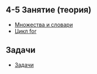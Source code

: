 ## 4-5 Занятие (теория)
* [Множества и словари](https://github.com/rogovich/2020_CPK_Python_for_Data_Analysis-2/blob/master/04_Set_Dict_For/2020_CPK_4_1_Set_Dict.ipynb)
* [Цикл for](https://github.com/rogovich/2020_CPK_Python_for_Data_Analysis-2/blob/master/04_Set_Dict_For/2020_CPK_4_2_For.ipynb)

## Задачи
* [Задачи](https://github.com/rogovich/2020_CPK_Python_for_Data_Analysis-2/blob/master/04_Set_Dict_For/2020_%D0%A1PK_4_0_Problems.ipynb)

